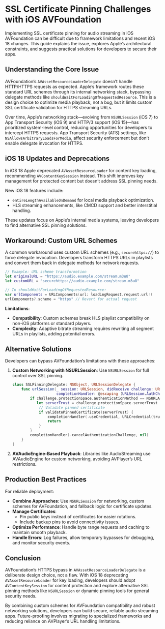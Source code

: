# SSL Certificate Pinning Challenges with iOS AVFoundation

Implementing SSL certificate pinning for audio streaming in iOS AVFoundation can be difficult due to framework limitations and recent iOS 18 changes. This guide explains the issue, explores Apple’s architectural constraints, and suggests practical solutions for developers to secure their apps.

## Understanding the Core Issue

AVFoundation’s `AVAssetResourceLoaderDelegate` doesn’t handle HTTP/HTTPS requests as expected. Apple’s framework routes these standard URL schemes through its internal networking stack, bypassing delegate methods like `shouldWaitForLoadingOfRequestedResource`. This is a design choice to optimize media playback, not a bug, but it limits custom SSL certificate validation for HTTPS streaming URLs.

Over time, Apple’s networking stack—evolving from `NSURLSession` (iOS 7) to App Transport Security (iOS 9) and HTTP/3 support (iOS 15)—has prioritized system-level control, reducing opportunities for developers to intercept HTTPS requests. App Transport Security (ATS) settings, like `NSAllowsArbitraryLoadsForMedia`, affect security enforcement but don’t enable delegate invocation for HTTPS.

## iOS 18 Updates and Deprecations

In iOS 18 Apple deprecated `AVAssetResourceLoader` for content key loading, recommending `AVContentKeySession` instead. This shift improves key management for protected content but doesn’t address SSL pinning needs.

New iOS 18 features include:
- `entireLengthAvailableOnDemand` for local media playback optimization.
- HLS streaming enhancements, like CMCD support and better interstitial handling.

These updates focus on Apple’s internal media systems, leaving developers to find alternative SSL pinning solutions.

## Workaround: Custom URL Schemes

A common workaround uses custom URL schemes (e.g., `securehttps://`) to force delegate invocation. Developers transform HTTPS URLs in playlists and convert them back in delegate methods for network requests.

```swift
// Example: URL scheme transformation
let originalURL = "https://audio.example.com/stream.m3u8"
let customURL = "securehttps://audio.example.com/stream.m3u8"

// In shouldWaitForLoadingOfRequestedResource:
var urlComponents = URLComponents(url: loadingRequest.request.url!)
urlComponents?.scheme = "https" // Revert for actual request
```

**Limitations**:
- **Compatibility**: Custom schemes break HLS playlist compatibility on non-iOS platforms or standard players.
- **Complexity**: Adaptive bitrate streaming requires rewriting all segment URLs in playlists, adding potential errors.

## Alternative Solutions

Developers can bypass AVFoundation’s limitations with these approaches:

1. **Custom Networking with NSURLSession**:
   Use `NSURLSession` for full control over SSL pinning.

   ```swift
   class SSLPinningDelegate: NSObject, URLSessionDelegate {
       func urlSession(_ session: URLSession, didReceive challenge: URLAuthenticationChallenge, 
                       completionHandler: @escaping (URLSession.AuthChallengeDisposition, URLCredential?) -> Void) {
           if challenge.protectionSpace.authenticationMethod == NSURLAuthenticationMethodServerTrust,
              let serverTrust = challenge.protectionSpace.serverTrust {
               // Validate pinned certificate
               if validatePinnedCertificate(serverTrust) {
                   completionHandler(.useCredential, URLCredential(trust: serverTrust))
                   return
               }
           }
           completionHandler(.cancelAuthenticationChallenge, nil)
       }
   }
   ```

2. **AVAudioEngine-Based Playback**:
   Libraries like AudioStreaming use AVAudioEngine for custom networking, avoiding AVPlayer’s URL restrictions.

## Production Best Practices

For reliable deployment:
- **Combine Approaches**: Use `NSURLSession` for networking, custom schemes for AVFoundation, and fallback logic for certificate updates.
- **Manage Certificates**:
  - Pin public keys instead of certificates for easier rotations.
  - Include backup pins to avoid connectivity issues.
- **Optimize Performance**: Handle byte range requests and caching to maintain smooth playback.
- **Handle Errors**: Log failures, allow temporary bypasses for debugging, and monitor security events.

## Conclusion

AVFoundation’s HTTPS bypass in `AVAssetResourceLoaderDelegate` is a deliberate design choice, not a flaw. With iOS 18 deprecating `AVAssetResourceLoader` for key loading, developers should adopt `AVContentKeySession` for content protection and explore alternative SSL pinning methods like `NSURLSession` or dynamic pinning tools for general security needs.

By combining custom schemes for AVFoundation compatibility and robust networking solutions, developers can build secure, reliable audio streaming apps. Future-proofing involves migrating to specialized frameworks and reducing reliance on AVPlayer’s URL handling limitations.

